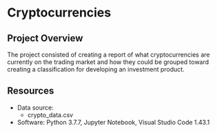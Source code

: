 # Cryptocurrencies

## Project Overview
The project consisted of creating a report of what cryptocurrencies are currently on the trading market and how they could be grouped toward creating a classification for developing an investment product.

## Resources
- Data source:
    - crypto_data.csv
- Software: Python 3.7.7, Jupyter Notebook, Visual Studio Code 1.43.1
